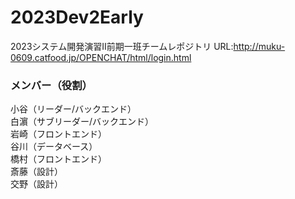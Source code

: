 # 2023Dev2Early
2023システム開発演習Ⅱ前期一班チームレポジトリ
URL:http://muku-0609.catfood.jp/OPENCHAT/html/login.html
<h3>メンバー（役割）</h3>
小谷（リーダー/バックエンド）<br>
白濵（サブリーダー/バックエンド）<br>
岩崎（フロントエンド）<br>
谷川（データベース）<br>
橋村（フロントエンド）<br>
斎藤（設計）<br>
交野（設計）
